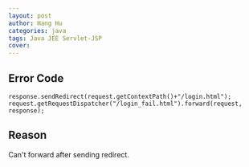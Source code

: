 ```yaml
---
layout: post
author: Hang Hu
categories: java
tags: Java JEE Servlet-JSP 
cover: 
---
```


## Error Code

```
response.sendRedirect(request.getContextPath()+"/login.html");
request.getRequestDispatcher("/login_fail.html").forward(request, response);
```
## Reason

Can't forward after sending redirect.
